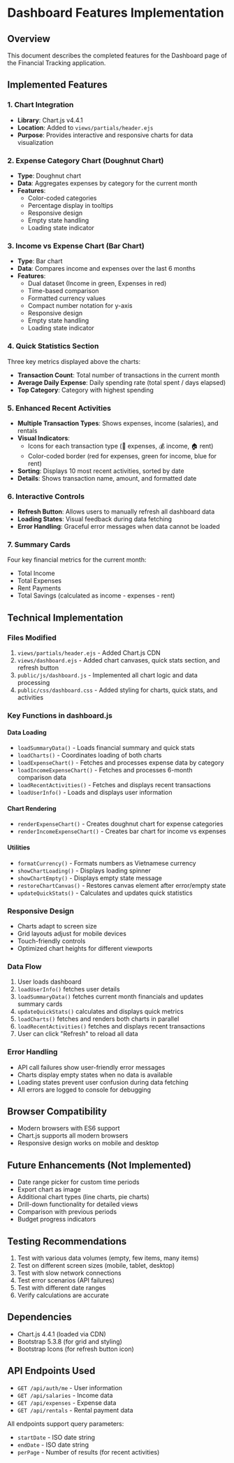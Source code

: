 # Dashboard Features Implementation

## Overview
This document describes the completed features for the Dashboard page of the Financial Tracking application.

## Implemented Features

### 1. Chart Integration
- **Library**: Chart.js v4.4.1
- **Location**: Added to `views/partials/header.ejs`
- **Purpose**: Provides interactive and responsive charts for data visualization

### 2. Expense Category Chart (Doughnut Chart)
- **Type**: Doughnut chart
- **Data**: Aggregates expenses by category for the current month
- **Features**:
  - Color-coded categories
  - Percentage display in tooltips
  - Responsive design
  - Empty state handling
  - Loading state indicator

### 3. Income vs Expense Chart (Bar Chart)
- **Type**: Bar chart
- **Data**: Compares income and expenses over the last 6 months
- **Features**:
  - Dual dataset (Income in green, Expenses in red)
  - Time-based comparison
  - Formatted currency values
  - Compact number notation for y-axis
  - Responsive design
  - Empty state handling
  - Loading state indicator

### 4. Quick Statistics Section
Three key metrics displayed above the charts:
- **Transaction Count**: Total number of transactions in the current month
- **Average Daily Expense**: Daily spending rate (total spent / days elapsed)
- **Top Category**: Category with highest spending

### 5. Enhanced Recent Activities
- **Multiple Transaction Types**: Shows expenses, income (salaries), and rentals
- **Visual Indicators**: 
  - Icons for each transaction type (💸 expenses, 💰 income, 🏠 rent)
  - Color-coded border (red for expenses, green for income, blue for rent)
- **Sorting**: Displays 10 most recent activities, sorted by date
- **Details**: Shows transaction name, amount, and formatted date

### 6. Interactive Controls
- **Refresh Button**: Allows users to manually refresh all dashboard data
- **Loading States**: Visual feedback during data fetching
- **Error Handling**: Graceful error messages when data cannot be loaded

### 7. Summary Cards
Four key financial metrics for the current month:
- Total Income
- Total Expenses  
- Rent Payments
- Total Savings (calculated as income - expenses - rent)

## Technical Implementation

### Files Modified
1. `views/partials/header.ejs` - Added Chart.js CDN
2. `views/dashboard.ejs` - Added chart canvases, quick stats section, and refresh button
3. `public/js/dashboard.js` - Implemented all chart logic and data processing
4. `public/css/dashboard.css` - Added styling for charts, quick stats, and activities

### Key Functions in dashboard.js

#### Data Loading
- `loadSummaryData()` - Loads financial summary and quick stats
- `loadCharts()` - Coordinates loading of both charts
- `loadExpenseChart()` - Fetches and processes expense data by category
- `loadIncomeExpenseChart()` - Fetches and processes 6-month comparison data
- `loadRecentActivities()` - Fetches and displays recent transactions
- `loadUserInfo()` - Loads and displays user information

#### Chart Rendering
- `renderExpenseChart()` - Creates doughnut chart for expense categories
- `renderIncomeExpenseChart()` - Creates bar chart for income vs expenses

#### Utilities
- `formatCurrency()` - Formats numbers as Vietnamese currency
- `showChartLoading()` - Displays loading spinner
- `showChartEmpty()` - Displays empty state message
- `restoreChartCanvas()` - Restores canvas element after error/empty state
- `updateQuickStats()` - Calculates and updates quick statistics

### Responsive Design
- Charts adapt to screen size
- Grid layouts adjust for mobile devices
- Touch-friendly controls
- Optimized chart heights for different viewports

### Data Flow
1. User loads dashboard
2. `loadUserInfo()` fetches user details
3. `loadSummaryData()` fetches current month financials and updates summary cards
4. `updateQuickStats()` calculates and displays quick metrics
5. `loadCharts()` fetches and renders both charts in parallel
6. `loadRecentActivities()` fetches and displays recent transactions
7. User can click "Refresh" to reload all data

### Error Handling
- API call failures show user-friendly error messages
- Charts display empty states when no data is available
- Loading states prevent user confusion during data fetching
- All errors are logged to console for debugging

## Browser Compatibility
- Modern browsers with ES6 support
- Chart.js supports all modern browsers
- Responsive design works on mobile and desktop

## Future Enhancements (Not Implemented)
- Date range picker for custom time periods
- Export chart as image
- Additional chart types (line charts, pie charts)
- Drill-down functionality for detailed views
- Comparison with previous periods
- Budget progress indicators

## Testing Recommendations
1. Test with various data volumes (empty, few items, many items)
2. Test on different screen sizes (mobile, tablet, desktop)
3. Test with slow network connections
4. Test error scenarios (API failures)
5. Test with different date ranges
6. Verify calculations are accurate

## Dependencies
- Chart.js 4.4.1 (loaded via CDN)
- Bootstrap 5.3.8 (for grid and styling)
- Bootstrap Icons (for refresh button icon)

## API Endpoints Used
- `GET /api/auth/me` - User information
- `GET /api/salaries` - Income data
- `GET /api/expenses` - Expense data
- `GET /api/rentals` - Rental payment data

All endpoints support query parameters:
- `startDate` - ISO date string
- `endDate` - ISO date string
- `perPage` - Number of results (for recent activities)
